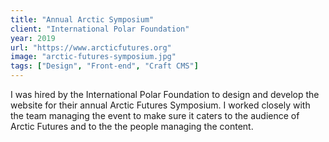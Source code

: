 ```yaml
---
title: "Annual Arctic Symposium"
client: "International Polar Foundation"
year: 2019
url: "https://www.arcticfutures.org"
image: "arctic-futures-symposium.jpg"
tags: ["Design", "Front-end", "Craft CMS"]
---
```


I was hired by the International Polar Foundation to design and develop the website for their annual Arctic Futures Symposium. I worked closely with the team managing the event to make sure it caters to the audience of Arctic Futures and to the the people managing the content.
